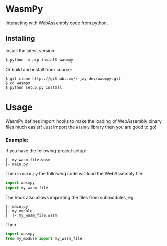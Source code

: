# WasmPy
Interacting with WebAssembly code from python.

## Installing

Install the latest version:

```
$ python -m pip install wasmpy
```

Or build and install from source:

```
$ git clone https://github.com/r-jay-dev/wasmpy.git
$ cd wasmpy
$ python setup.py install
```

# Usage
WasmPy defines import hooks to make the loading of WebAssembly binary files much easier! Just import the `WasmPy` library then you are good to go!
### Example:
If you have the following project setup:

```
|- my_wasm_file.wasm
|- main.py
```
Then in `main.py` the following code will load the WebAssembly file:
```py
import wasmpy
import my_wasm_file
```
The hook also allows importing the files from submodules, eg:
```
|- main.py
|- my_module
|  |- my_wasm_file.wasm
```
Then 
```py
import wasmpy
from my_module import my_wasm_file
```
